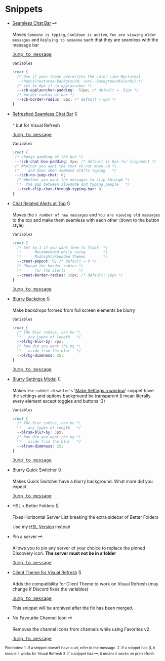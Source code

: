 # Snippets

- [Seamless Chat Bar](https://nspc911.github.io/themes/vencord/SeamlessChatBar.theme.css) 🗝

  Moves `Someone is typing`, `Cooldown is active`, `You are viewing older messages` and `Replying to someone` such that they are seamless with the message bar

  [<kbd>Jump to message</kbd>](https://discord.com/channels/1015060230222131221/1028106818368589824/1322496323202715689)

  `Variables`

    ```css
    :root {
      /* Use if your theme overwrites the color like Nocturnal
      --channeltextarea-background: var(--backgroundColor01);*/
      /* set to 0px if no applauncher */
      --scb-applauncher-padding: -52px; /* default = -52px */
      /* border radius of bar */
      --scb-border-radius: 8px; /* default = 8px */
    }
    ```

- [Refreshed Seamless Chat Bar](https://nspc911.github.io/themes/vencord/RefreshedSeamlessChatBar.theme.css) 🔃

  ^ but for Visual Refresh

  [<kbd>Jump to message</kbd>](https://discord.com/channels/1015060230222131221/1028106818368589824/1354738654148427786)

  `Variables`

    ```css
    :root {
     /* change padding of the bar */
     --rscb-chat-box-padding: 8px; /* default is 8px for alignment */
     /* Whether you want the chat to not move up *\
     \*    and down when someone starts typing   */
     --rscb-no-jump-chat: 0;
      /* Whether you want the messages to clip through *\
      \*  the gap between slowmode and typing people   */
      --rscb-clip-chat-through-typing-bar: 0;
    }
    ```

- [Chat Related Alerts at Top](https://nspc911.github.io/themes/vencord/ChatRelatedAlertsAtTop.theme.css) 🔃

  Moves the `x number of new messages` and `You are viewing old messages` to the top and make them seamless with each other (down to the button style)

  `Variables`

    ```css
    :root {
      /* Set to 1 if you want them to float  *\
      |*      Recommended while using        *|
      \*      Midnight/Rounded Themes        */
      --craat-popout: 0; /* Default = 0 */
      /* Change the border radius *\
      \*      for the alerts      */
      --craat-border-radius: 16px; /* default: 16px */
    }
    ```

  [<kbd>Jump to message</kbd>](https://discord.com/channels/1015060230222131221/1028106818368589824/1354756324285743216)

- [Blurry Backdrop](https://nspc911.github.io/themes/vencord/BlurryBackdrop.theme.css) 🔃

  Make backdrops formed from full screen elements be blurry

  `Variables`

    ```css
    :root {
      /* The blur radius, can be *\
      \*   any types of length   */
      --blrbg-blur-by: 2px;
      /* how dim you want the bg *\
      \*   aside from the blur   */
      --blrbg-dimmness: 25;
    }
    ```
  [<kbd>Jump to message</kbd>](https://discord.com/channels/1015060230222131221/1028106818368589824/1362083384829935920)

- [Blurry Settings Modal](https://nspc911.github.io/themes/vencord/BlurrySettingsModal.theme.css) 🔃

  Makes `the.rabbit.disabler`'s '[Make Settings a window](https://discord.com/channels/1015060230222131221/1028106818368589824/1353097168214425693)' snippet have the settings and options background be transparent (i mean literally every element except toggles and buttons :3)

  `Variables`

    ```css
    :root {
      /* The blur radius, can be *\
      \*   any types of length   */
      --blrsm-blur-by: 5px;
      /* how dim you want the bg *\
      \*   aside from the blur   */
      --blrsm-dimmness: 25;
    }
    ```

  [<kbd>Jump to message</kbd>](https://discord.com/channels/1015060230222131221/1028106818368589824/1362419625945464852)

- Blurry Quick Switcher 🔃

  Makes Quick Switcher have a blurry background. What more did you expect.

  [<kbd>Jump to message</kbd>](https://discord.com/channels/1015060230222131221/1028106818368589824/1362656483770372219)

- HSL x Better Folders 🔃

  Fixes Horizontal Server List breaking the extra sidebar of Better Folders

  Use my [HSL Version](https://nspc911.github.io/themes/vencord/HorizontalServerList.theme.css) instead

- Pin a server 🗝

  Allows you to pin any server of your choice to replace the pinned Discovery icon. **The server must not be in a folder**

  [<kbd>Jump to message</kbd>](https://discord.com/channels/1015060230222131221/1028106818368589824/1327967783778254868)

- [Client Theme for Visual Refresh](https://nspc911.github.io/themes/vencord/VisualRefreshClientTheme.theme.css) 🔃

  Adds the compatibility for Client Theme to work on Visual Refresh (may change if Discord fixes the variables)

  [<kbd>Jump to message</kbd>](https://discord.com/channels/1015060230222131221/1028106818368589824/1331976527545368646)

  This snippet will be archived after the fix has been merged.

- No Favourite Channel Icon 🗝

  Removes the channel icons from channels while using Favorites v2

  [<kbd>Jump to message</kbd>](https://discord.com/channels/1015060230222131221/1028106818368589824/1337032719602946079)

<sub>
Footnotes:
1. If a snippet doesn't have a url, refer to the message.
2. If a snippet has <kbd>🔃</kbd>, it means it works for Visual Refresh
3. If a snippet has <kbd>🗝️</kbd>, it means it works on pre-refresh
<sub>
